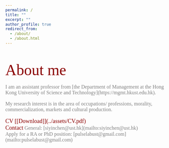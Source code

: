 ```yaml
---
permalink: /
title: ""
excerpt: ""
author_profile: true
redirect_from: 
  - /about/
  - /about.html
---   
```

<br/>
<br/>  
<font color=DarkRed size=7 face="微软雅黑">About me</font>
<br/>
<br/>
<font color=gray size=3 face="Times new roman">I am an assistant professor from [the Department of Management at the Hong Kong University of Science and Technology](https://mgmt.hkust.edu.hk).</font>
<br/>  
<br/>  
<font color=gray size=3 face="微软雅黑">My research interest is in the area of occupations/ professions, morality, commercialization, markets and cultural production. </font>
<br/>  
<br/>  
<font color=DarkRed size=4 face="微软雅黑">CV    [[Download]](../assets/CV.pdf)</font> 
<br/>
<font color=DarkRed size=4 face="微软雅黑">Contact</font> 
<font color=gray size=3 face="微软雅黑">General: [siyinchen@ust.hk](mailto:siyinchen@ust.hk)</font>
<br/>
<font color=gray size=3 face="微软雅黑">Apply for a RA or PhD position:  [pulselabust@gmail.com](mailto:pulselabust@gmail.com)</font>
